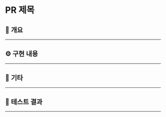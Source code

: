 # PR 제목

## 📝 개요  

<!-- 작성 배경 -->

---

## ⚙️ 구현 내용  

<!-- 구현한 내용 -->

---

## 📎 기타

<!-- 참고 사항, 이슈, 고려했던 사항 등 -->

---

## 🧪 테스트 결과  

<!-- 테스트 내용 (선택) -->

---